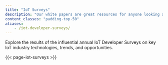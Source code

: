 ```yaml
---
title: "IoT Surveys"
description: "Our white papers are great resources for anyone looking at understanding how open source can help build successful IoT solutions"
content_classes: "padding-top-50"
aliases:
    - /iot-developer-surveys/
---
```


Explore the results of the influential annual IoT Developer Surveys on key IoT industry technologies, trends, and opportunities.

{{< page-iot-surveys >}}